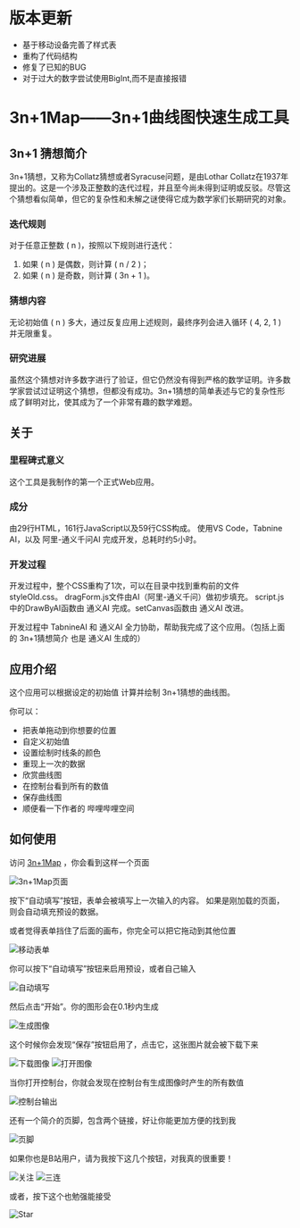 # 版本更新
- 基于移动设备完善了样式表
- 重构了代码结构
- 修复了已知的BUG
- 对于过大的数字尝试使用BigInt,而不是直接报错

# 3n+1Map——3n+1曲线图快速生成工具
## 3n+1 猜想简介

3n+1猜想，又称为Collatz猜想或者Syracuse问题，是由Lothar Collatz在1937年提出的。这是一个涉及正整数的迭代过程，并且至今尚未得到证明或反驳。尽管这个猜想看似简单，但它的复杂性和未解之谜使得它成为数学家们长期研究的对象。

### 迭代规则
对于任意正整数 \( n \)，按照以下规则进行迭代：
1. 如果 \( n \) 是偶数，则计算 \( n / 2 \)；
2. 如果 \( n \) 是奇数，则计算 \( 3n + 1 \)。

### 猜想内容
无论初始值 \( n \) 多大，通过反复应用上述规则，最终序列会进入循环 \( 4, 2, 1 \) 并无限重复。

### 研究进展
虽然这个猜想对许多数字进行了验证，但它仍然没有得到严格的数学证明。许多数学家尝试过证明这个猜想，但都没有成功。3n+1猜想的简单表述与它的复杂性形成了鲜明对比，使其成为了一个非常有趣的数学难题。


## 关于
### 里程碑式意义
这个工具是我制作的第一个正式Web应用。
### 成分
由29行HTML，161行JavaScript以及59行CSS构成。
使用VS Code，Tabnine AI，以及 阿里-通义千问AI 完成开发，总耗时约5小时。
### 开发过程
开发过程中，整个CSS重构了1次，可以在目录中找到重构前的文件styleOld.css。
dragForm.js文件由AI（阿里-通义千问）做初步填充。
script.js中的DrawByAI函数由 通义AI 完成。setCanvas函数由 通义AI 改进。

开发过程中 TabnineAI 和 通义AI 全力协助，帮助我完成了这个应用。（包括上面的 3n+1猜想简介 也是 通义AI 生成的）

## 应用介绍
这个应用可以根据设定的初始值 计算并绘制 3n+1猜想的曲线图。

你可以：
- 把表单拖动到你想要的位置
- 自定义初始值
- 设置绘制时线条的颜色
- 重现上一次的数据
- 欣赏曲线图
- 在控制台看到所有的数值
- 保存曲线图
- 顺便看一下作者的 哔哩哔哩空间

## 如何使用
访问
[3n+1Map](https://3n-add-1-map.pages.dev/)
，你会看到这样一个页面

![3n+1Map页面](img/3n+1Page.png)

按下“自动填写”按钮，表单会被填写上一次输入的内容。
如果是刚加载的页面，则会自动填充预设的数据。

或者觉得表单挡住了后面的画布，你完全可以把它拖动到其他位置

![移动表单](img/move%20form.gif)

你可以按下“自动填写”按钮来启用预设，或者自己输入

![自动填写](img/autoFill.png)

然后点击“开始”。你的图形会在0.1秒内生成

![生成图像](img/createImage.png)

这个时候你会发现“保存”按钮启用了，点击它，这张图片就会被下载下来

![下载图像](img/downloadImage.png)
![打开图像](img/openImage.png)

当你打开控制台，你就会发现在控制台有生成图像时产生的所有数值

![控制台输出](img/console.png)

还有一个简介的页脚，包含两个链接，好让你能更加方便的找到我

![页脚](img/footer.png)

如果你也是B站用户，请为我按下这几个按钮，对我真的很重要！

![关注](img/follow.png)
![三连](img/3link.png)

或者，按下这个也勉强能接受

![Star](img/star.png)